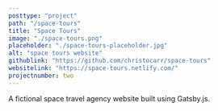 ```yaml
---
posttype: "project"
path: "/space-tours"
title: "Space Tours"
image: "./space-tours.png"
placeholder: "./space-tours-placeholder.jpg"
alt: "space tours website"
githublink: "https://github.com/christocarr/space-tours"
websitelink: "https://space-tours.netlify.com/"
projectnumber: two
---
```


A fictional space travel agency website built using Gatsby.js.